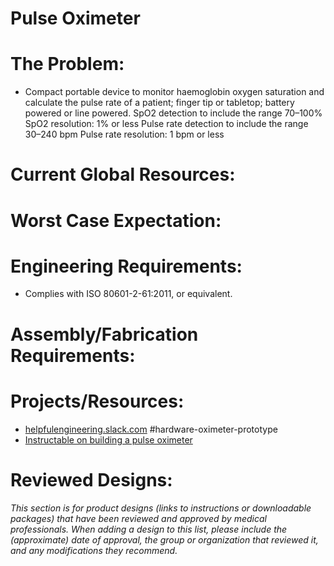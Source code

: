 # Pulse Oximeter

# The Problem:

- Compact portable device to monitor haemoglobin oxygen saturation and calculate the pulse rate of a patient; finger tip or tabletop; battery powered or line powered. SpO2 detection to include the range 70–100% SpO2 resolution: 1% or less Pulse rate detection to include the range 30–240 bpm Pulse rate resolution: 1 bpm or less

# Current Global Resources:

# Worst Case Expectation:

# Engineering Requirements:

- Complies with ISO 80601-2-61:2011, or equivalent.

# Assembly/Fabrication Requirements:

# Projects/Resources:

- [helpfulengineering.slack.com](http://helpfulengineering.slack.com/) #hardware-oximeter-prototype
- [Instructable on building a pulse oximeter](https://www.instructables.com/id/Pulse-Oximeter-With-Much-Improved-Precision/)

# Reviewed Designs:

*This section is for product designs (links to instructions or downloadable packages) that have been reviewed and approved by medical professionals. When adding a design to this list, please include the (approximate) date of approval, the group or organization that reviewed it, and any modifications they recommend.*
